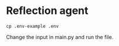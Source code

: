 # Reflection agent

```shell
cp .env-example .env
```

Change the input in main.py and run the file.
